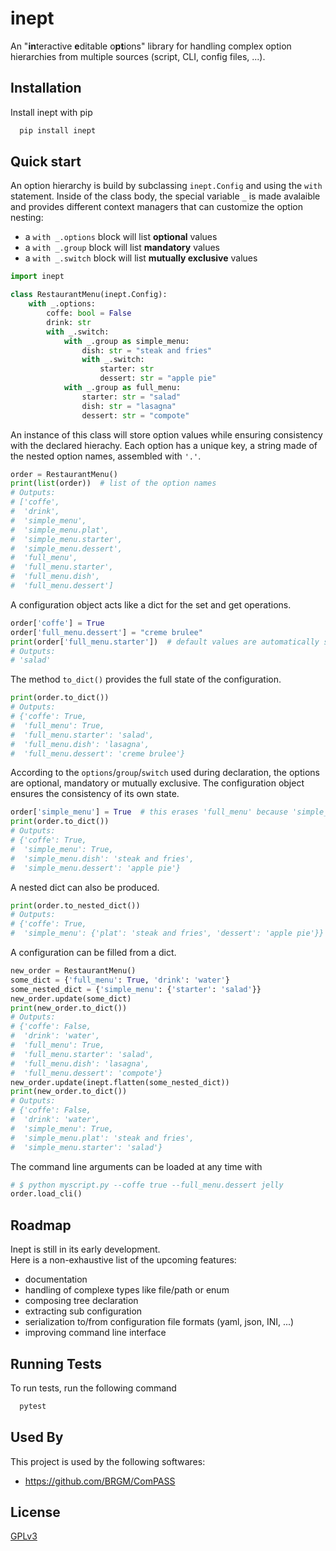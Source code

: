# inept

An "**in**teractive **e**ditable o**pt**ions" library for handling complex option hierarchies
from multiple sources (script, CLI, config files, ...).

## Installation 

Install inept with pip

```bash 
  pip install inept
```

## Quick start

An option hierarchy is build by subclassing `inept.Config` and using the `with` statement.
Inside of the class body, the special variable `_` is made avalaible and provides different context managers that can customize the option nesting:
- a `with _.options` block will list **optional** values
- a `with _.group` block will list **mandatory** values
- a `with _.switch` block will list **mutually exclusive** values

```python
import inept

class RestaurantMenu(inept.Config):
    with _.options:
        coffe: bool = False
        drink: str
        with _.switch:
            with _.group as simple_menu:
                dish: str = "steak and fries"
                with _.switch:
                    starter: str
                    dessert: str = "apple pie"
            with _.group as full_menu:
                starter: str = "salad"
                dish: str = "lasagna"
                dessert: str = "compote"
```

An instance of this class will store option values while ensuring consistency with the declared hierachy.
Each option has a unique key, a string made of the nested option names, assembled with `'.'`.

```python
order = RestaurantMenu()
print(list(order))  # list of the option names
# Outputs:
# ['coffe',
#  'drink',
#  'simple_menu',
#  'simple_menu.plat',
#  'simple_menu.starter',
#  'simple_menu.dessert',
#  'full_menu',
#  'full_menu.starter',
#  'full_menu.dish',
#  'full_menu.dessert']
```


A configuration object acts like a dict for the set and get operations.
```python
order['coffe'] = True
order['full_menu.dessert'] = "creme brulee"
print(order['full_menu.starter'])  # default values are automatically set
# Outputs:
# 'salad'
```
The method `to_dict()` provides the full state of the configuration.
```python
print(order.to_dict())
# Outputs:
# {'coffe': True,
#  'full_menu': True,
#  'full_menu.starter': 'salad',
#  'full_menu.dish': 'lasagna',
#  'full_menu.dessert': 'creme brulee'}
```
According to the `options`/`group`/`switch` used during declaration, the options are optional, mandatory or mutually exclusive.
The configuration object ensures the consistency of its own state.
```python
order['simple_menu'] = True  # this erases 'full_menu' because 'simple_menu' and 'full_menu' are in a switch block
print(order.to_dict())
# Outputs:
# {'coffe': True,
#  'simple_menu': True,
#  'simple_menu.dish': 'steak and fries',
#  'simple_menu.dessert': 'apple pie'}
```

A nested dict can also be produced.
```python
print(order.to_nested_dict())
# Outputs:
# {'coffe': True,
#  'simple_menu': {'plat': 'steak and fries', 'dessert': 'apple pie'}}
```

A configuration can be filled from a dict.
```python
new_order = RestaurantMenu()
some_dict = {'full_menu': True, 'drink': 'water'}
some_nested_dict = {'simple_menu': {'starter': 'salad'}}
new_order.update(some_dict)
print(new_order.to_dict())
# Outputs:
# {'coffe': False,
#  'drink': 'water',
#  'full_menu': True,
#  'full_menu.starter': 'salad',
#  'full_menu.dish': 'lasagna',
#  'full_menu.dessert': 'compote'}
new_order.update(inept.flatten(some_nested_dict))
print(new_order.to_dict())
# Outputs:
# {'coffe': False,
#  'drink': 'water',
#  'simple_menu': True,
#  'simple_menu.plat': 'steak and fries',
#  'simple_menu.starter': 'salad'}
```

The command line arguments can be loaded at any time with 
```python
# $ python myscript.py --coffe true --full_menu.dessert jelly
order.load_cli()
```

## Roadmap

Inept is still in its early development.\
Here is a non-exhaustive list of the upcoming features:
- documentation
- handling of complexe types like file/path or enum
- composing tree declaration
- extracting sub configuration
- serialization to/from configuration file formats (yaml, json, INI, ...)
- improving command line interface

## Running Tests

To run tests, run the following command

```bash
  pytest
```

## Used By

This project is used by the following softwares:

- https://github.com/BRGM/ComPASS

## License

[GPLv3](https://www.gnu.org/licenses/gpl-3.0.en.html)

